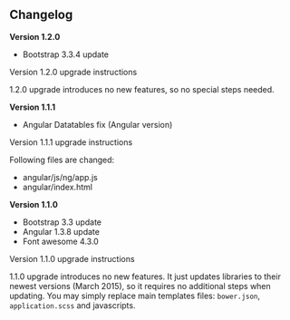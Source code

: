 
Changelog
--

**Version 1.2.0**

  - Bootstrap 3.3.4 update

Version 1.2.0 upgrade instructions

1.2.0 upgrade introduces no new features, so no special steps needed.

**Version 1.1.1**

  - Angular Datatables fix (Angular version)

Version 1.1.1 upgrade instructions

Following files are changed:

  - angular/js/ng/app.js
  - angular/index.html


**Version 1.1.0**

  - Bootstrap 3.3 update
  - Angular 1.3.8 update
  - Font awesome 4.3.0

Version 1.1.0 upgrade instructions

1.1.0 upgrade introduces no new features. It just updates libraries to their newest versions (March 2015), so it requires no additional steps when updating.
You may simply replace main templates files: `bower.json`, `application.scss` and javascripts.
